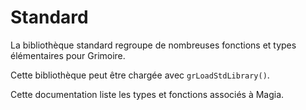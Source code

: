 # Standard

La bibliothèque standard regroupe de nombreuses fonctions et types élémentaires pour Grimoire.

Cette bibliothèque peut être chargée avec `grLoadStdLibrary()`.

Cette documentation liste les types et fonctions associés à Magia.